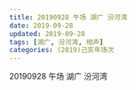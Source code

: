 ```yaml
---
title: 20190928 午场 湖广 汾河湾
date: 2019-09-28
updated: 2019-09-28
tags: [湖广, 汾河湾, 相声]
categories: (2019)己亥年场次
---
```

20190928 午场 湖广 汾河湾

